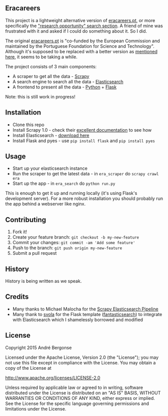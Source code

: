 ## Eracareers
This project is a lightweight alternative version of [eracareers.pt](http://www.eracareers.pt), or more specifically the ["research opportunity" search section](http://www.eracareers.pt/Search/index.aspx?task=search). A friend of mine was frustrated with it and asked if I could do something about it. So I did.

The original [eracareers.pt](http://www.eracareers.pt) is "co-funded by the European Commission and maintained by the Portuguese Foundation for Science and Technology". Although it's supposed to be replaced with a better version as [mentioned here](http://www.euraxess.pt), it seems to be taking a while.

The project consists of 3 main components:
* A scraper to get all the data - [Scrapy](http://scrapy.org/)
* A search engine to search all the data - [Elasticsearch](https://www.elastic.co/)
* A frontend to present all the data - [Python](https://www.python.org/) + [Flask](http://flask.pocoo.org/)

Note: this is still work in progress!

## Installation

* Clone this repo
* Install Scrapy 1.0 - check their [excellent documentation](http://scrapy.readthedocs.org/en/latest/) to see how
* Install Elasticsearch - [download here](https://www.elastic.co/downloads/elasticsearch)
* Install Flask and pyes - use `pip install flask` and `pip install pyes`

## Usage

* Start up your elasticsearch instance
* Run the scraper to get the latest data - in `era_scraper` do `scrapy crawl era`
* Start up the app - in `era_search` do `python run.py`

This is enough to get it up and running locally (it's using Flask's development server). For a more robust installation you should probably run the app behind a webserver like nginx.

## Contributing

1. Fork it!
2. Create your feature branch: `git checkout -b my-new-feature`
3. Commit your changes: `git commit -am 'Add some feature'`
4. Push to the branch: `git push origin my-new-feature`
5. Submit a pull request

## History

History is being written as we speak.

## Credits

* Many thanks to Michael Malocha for the [Scrapy Elasticsearch Pipeline](https://github.com/knockrentals/scrapy-elasticsearch)
* Many thank to [svola](https://github.com/svola) for the Flask template ([fantasticsearch](https://github.com/svola/fantasticsearch)) to integrate with Elasticsearch which I shamelessly borrowed and modified

## License

Copyright 2015 André Bergonse

Licensed under the Apache License, Version 2.0 (the "License");
you may not use this file except in compliance with the License.
You may obtain a copy of the License at

   http://www.apache.org/licenses/LICENSE-2.0

Unless required by applicable law or agreed to in writing, software
distributed under the License is distributed on an "AS IS" BASIS,
WITHOUT WARRANTIES OR CONDITIONS OF ANY KIND, either express or implied.
See the License for the specific language governing permissions and
limitations under the License.
